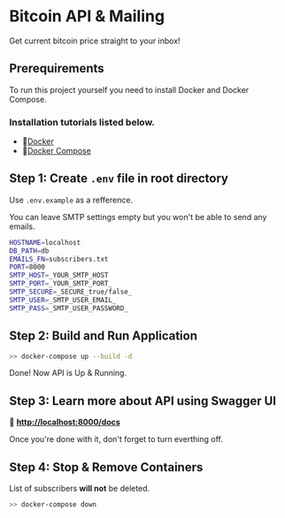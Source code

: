 # Bitcoin API & Mailing

Get current bitcoin price straight to your inbox!

## Prerequirements

To run this project yourself you need to install Docker and Docker Compose.

### Installation tutorials listed below.
- 🔗[Docker](https://docs.docker.com/engine/install/)
- 🔗[Docker Compose](https://docs.docker.com/compose/install/)


## Step 1: Create `.env` file in root directory

Use `.env.example` as a refference. 

You can leave SMTP settings empty but you won't be able to send any emails.

```bash
HOSTNAME=localhost
DB_PATH=db
EMAILS_FN=subscribers.txt
PORT=8000
SMTP_HOST=_YOUR_SMTP_HOST
SMTP_PORT=_YOUR_SMTP_PORT_
SMTP_SECURE=_SECURE_true/false_
SMTP_USER=_SMTP_USER_EMAIL_
SMTP_PASS=_SMTP_USER_PASSWORD_
```

## Step 2: Build and Run Application

```bash
>> docker-compose up --build -d
```

Done! Now API is Up & Running.

## Step 3: Learn more about API using Swagger UI
🔗 **[http://localhost:8000/docs](http://localhost:8000/docs)**

Once you're done with it, don't forget to turn everthing off.

## Step 4: Stop & Remove Containers

List of subscribers **will not** be deleted.

```bash
>> docker-compose down
```